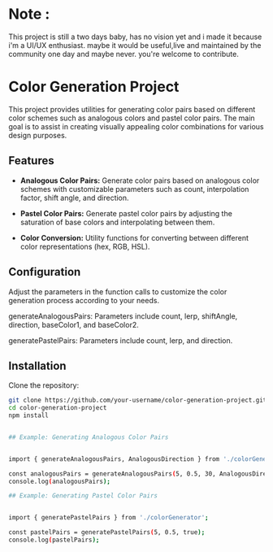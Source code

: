 # Note : 
This project is still a two days baby, has no vision yet and i made it because i'm a UI/UX enthusiast. maybe it would be useful,live and maintained by the community one day and maybe never.
you're welcome to contribute.

# Color Generation Project

This project provides utilities for generating color pairs based on different color schemes such as analogous colors and pastel color pairs. The main goal is to assist in creating visually appealing color combinations for various design purposes.

## Features

- **Analogous Color Pairs:** Generate color pairs based on analogous color schemes with customizable parameters such as count, interpolation factor, shift angle, and direction.

- **Pastel Color Pairs:** Generate pastel color pairs by adjusting the saturation of base colors and interpolating between them.

- **Color Conversion:** Utility functions for converting between different color representations (hex, RGB, HSL).


## Configuration
Adjust the parameters in the function calls to customize the color generation process according to your needs.

generateAnalogousPairs: Parameters include count, lerp, shiftAngle, direction, baseColor1, and baseColor2.

generatePastelPairs: Parameters include count, lerp, and direction.

## Installation

Clone the repository:

```bash
git clone https://github.com/your-username/color-generation-project.git
cd color-generation-project
npm install


## Example: Generating Analogous Color Pairs


import { generateAnalogousPairs, AnalogousDirection } from './colorGenerator';

const analogousPairs = generateAnalogousPairs(5, 0.5, 30, AnalogousDirection.Clockwise, '#3498db', '#e74c3c');
console.log(analogousPairs);

## Example: Generating Pastel Color Pairs


import { generatePastelPairs } from './colorGenerator';

const pastelPairs = generatePastelPairs(5, 0.5, true);
console.log(pastelPairs);

